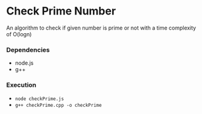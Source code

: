 # Check Prime Number
An algorithm to check if given number is prime or not with a time complexity of O(logn)

### Dependencies
- node.js
- g++

### Execution
- ```node checkPrime.js```
- ```g++ checkPrime.cpp -o checkPrime```
